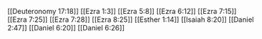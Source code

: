 [[Deuteronomy 17:18]]
[[Ezra 1:3]]
[[Ezra 5:8]]
[[Ezra 6:12]]
[[Ezra 7:15]]
[[Ezra 7:25]]
[[Ezra 7:28]]
[[Ezra 8:25]]
[[Esther 1:14]]
[[Isaiah 8:20]]
[[Daniel 2:47]]
[[Daniel 6:20]]
[[Daniel 6:26]]
